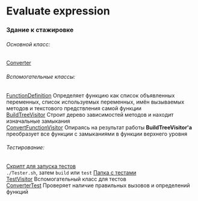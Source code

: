 # Evaluate expression
### Здание к стажировке
###### Основной класс:
[Converter](https://github.com/tihonovcore/closureConversion/blob/master/src/closureConversion/Converter.java "Converter")

###### Вспомогательные классы:
[FunctionDefinition](https://github.com/tihonovcore/closureConversion/blob/master/src/closureConversion/FunctionDefinition.java "FunctionDefinition")
Определяет функцию как список объявленных переменных, список используемых переменных, имён вызываемых методов и текстового предствления самой функции<br>
[BuildTreeVisitor](https://github.com/tihonovcore/closureConversion/blob/master/src/closureConversion/BuildTreeVisitor.java "BTV")
Строит дерево зависимостей методов и находит изначальные замыкания<br>
[ConvertFunctionVisitor](https://github.com/tihonovcore/closureConversion/blob/master/src/closureConversion/ConvertFunctionVisitor.java "CFV")
Опираясь на результат работы **BuildTreeVisitor'a** преобразует все функции с замыканиями в функции верхнего уровня<br>

###### Тестирование:
[Скрипт для запуска тестов](https://github.com/tihonovcore/closureConversion/blob/master/Tester.sh "Tester.sh") <br>
<code>./Tester.sh</code>, затем <code>build</code> или <code>test</code>
[Папка с тестами](https://github.com/tihonovcore/closureConversion/tree/master/src/closureConversion/tests/scripts "Тесты")<br>
[TestVisitor](https://github.com/tihonovcore/closureConversion/blob/master/src/closureConversion/tests/TestVisitor.java "TestVisitor") 
Вспомогательный класс для тестов<br>
[ConverterTest](https://github.com/tihonovcore/closureConversion/blob/master/src/closureConversion/tests/ConverterTest.java "ConverterTest")
Проверяет наличие правильных вызовов и определений функций  
